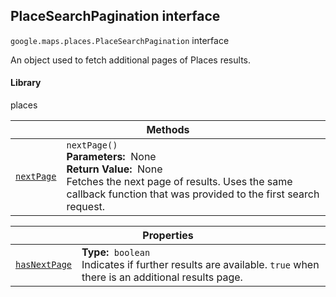 
<h2 id="PlaceSearchPagination">PlaceSearchPagination interface</h2>
<p>
<code><span itemprop="path">google.maps.places</span>.<span itemprop="name">PlaceSearchPagination</span></code>
interface
</p>
<p>An object used to fetch additional pages of Places results.</p>
<h4>Library</h4>
<p>places</p>
<div class="devsite-table-wrapper"><table class="methods responsive" summary="interface PlaceSearchPagination - Methods">
<thead>
<tr><th colspan="2">Methods</th>
</tr></thead>
<tbody>
<tr id="PlaceSearchPagination.nextPage">
<td itemprop="property"><code><a class="secret-link" href="#PlaceSearchPagination.nextPage"><span>nextPage</span></a></code></td>
<td><div><code>nextPage()</code></div>
<div class="desc"><strong>Parameters:</strong>&nbsp; None</div>
<div class="desc"><strong>Return Value:</strong>&nbsp; None</div>
<div class="desc">Fetches the next page of results. Uses the same callback function that was provided to the first search request.</div></td>
</tr>
</tbody>
</table></div>
<div class="devsite-table-wrapper"><table class="properties responsive" summary="interface PlaceSearchPagination - Properties">
<thead>
<tr><th colspan="2">Properties</th>
</tr></thead>
<tbody>
<tr id="PlaceSearchPagination.hasNextPage">
<td itemprop="property"><code><a class="secret-link" href="#PlaceSearchPagination.hasNextPage"><span>hasNextPage</span></a></code></td>
<td><div><strong>Type:</strong>&nbsp; <code>boolean</code></div>
<div class="desc">Indicates if further results are available. <code>true</code> when there is an additional results page.</div></td>
</tr>
</tbody>
</table></div>
<script src="replace_links.js"></script>
